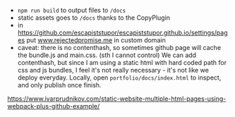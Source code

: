 - `npm run build` to output files to `/docs`
- static assets goes to `/docs` thanks to the CopyPlugin
- in https://github.com/escapiststupor/escapiststupor.github.io/settings/pages
  put www.rejectedpromise.me in custom domain
- caveat: there is no contenthash, so sometimes github page will cache the bundle.js and main.css. (sth I cannot control) We can add contenthash, but since I am using a static html with hard coded path for css and js bundles, I feel it's not really necessary - it's not like we deploy everyday. Locally, open `portfolio/docs/index.html` to inspect, and only publish once finish.


https://www.ivarprudnikov.com/static-website-multiple-html-pages-using-webpack-plus-github-example/